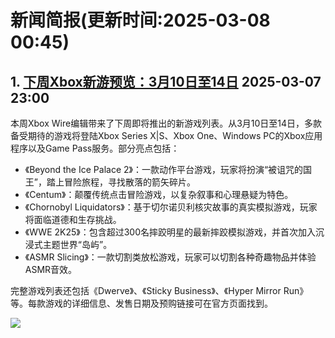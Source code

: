 # 新闻简报(更新时间:2025-03-08 00:45)

## 1. [下周Xbox新游预览：3月10日至14日](https://news.xbox.com/en-us/2025/03/07/next-week-on-xbox-new-games-for-march-10-to-14/)   2025-03-07 23:00

本周Xbox Wire编辑带来了下周即将推出的新游戏列表。从3月10日至14日，多款备受期待的游戏将登陆Xbox Series X|S、Xbox One、Windows PC的Xbox应用程序以及Game Pass服务。部分亮点包括：

- 《Beyond the Ice Palace 2》：一款动作平台游戏，玩家将扮演“被诅咒的国王”，踏上冒险旅程，寻找散落的箭矢碎片。
- 《Centum》：颠覆传统点击冒险游戏，以复杂叙事和心理悬疑为特色。
- 《Chornobyl Liquidators》：基于切尔诺贝利核灾故事的真实模拟游戏，玩家将面临道德和生存挑战。
- 《WWE 2K25》：包含超过300名摔跤明星的最新摔跤模拟游戏，并首次加入沉浸式主题世界“岛屿”。
- 《ASMR Slicing》：一款切割类放松游戏，玩家可以切割各种奇趣物品并体验ASMR音效。

完整游戏列表还包括《Dwerve》、《Sticky Business》、《Hyper Mirror Run》等。每款游戏的详细信息、发售日期及预购链接可在官方页面找到。

![](https://pub-f354ec240bea480db7320bd0e29d972e.r2.dev/sites/2/2025/03/NWOX_HERO-94d640ff4f570b1e9238-scaled.jpg)